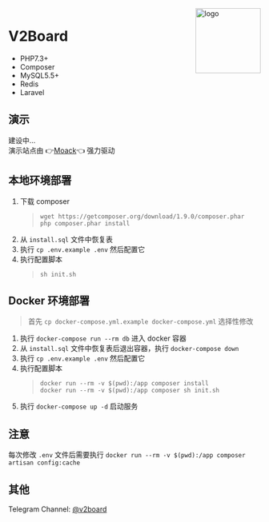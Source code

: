 <img src="https://user-gold-cdn.xitu.io/2019/11/18/16e7f1c39b59e52b?w=500&h=500&f=png&s=85055" alt="logo" width="130" height="130" align="right"/>

# **V2Board**

- PHP7.3+
- Composer
- MySQL5.5+
- Redis
- Laravel

## 演示

建设中...  
演示站点由 👉[Moack](https://www.moack.co.kr/index.php?rp=/announcements/5/11.html)👈 强力驱动

## 本地环境部署

1. 下载 composer
    > ```shell script
    > wget https://getcomposer.org/download/1.9.0/composer.phar
    > php composer.phar install
    > ```
2. 从 `install.sql` 文件中恢复表
3. 执行 `cp .env.example .env` 然后配置它
4. 执行配置脚本
    > ```shell script
    > sh init.sh
    > ```
    > 



## Docker 环境部署
> 首先 `cp docker-compose.yml.example docker-compose.yml` 选择性修改
1. 执行 `docker-compose run --rm db` 进入 docker 容器
2. 从 `install.sql` 文件中恢复表后退出容器，执行 `docker-compose down`
3. 执行 `cp .env.example .env` 然后配置它
4. 执行配置脚本
    > ```shell script
    > docker run --rm -v $(pwd):/app composer install
    > docker run --rm -v $(pwd):/app composer sh init.sh
    > ```
4. 执行 `docker-compose up -d` 启动服务

## 注意
每次修改 `.env` 文件后需要执行 `docker run --rm -v $(pwd):/app composer artisan config:cache`


## 其他
Telegram Channel: [@v2board](https://t.me/v2board)